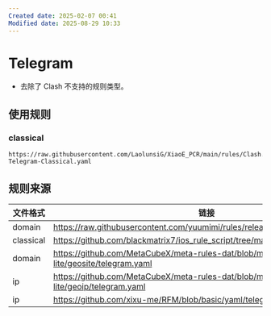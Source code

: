 ```yaml
---
Created date: 2025-02-07 00:41
Modified date: 2025-08-29 10:33
---
```

# Telegram

- 去除了 Clash 不支持的规则类型。

## 使用规则

### classical

```
https://raw.githubusercontent.com/LaolunsiG/XiaoE_PCR/main/rules/Clash.Meta/Telegram/Clash-Telegram-Classical.yaml
```

## 规则来源

| 文件格式      | 链接                                                                                   |
| --------- | ------------------------------------------------------------------------------------ |
| domain    | https://raw.githubusercontent.com/yuumimi/rules/release/clash/telegram.txt           |
| classical | https://github.com/blackmatrix7/ios_rule_script/tree/master/rule/Clash/Telegram<br>  |
| domain    | https://github.com/MetaCubeX/meta-rules-dat/blob/meta/geo-lite/geosite/telegram.yaml |
| ip        | https://github.com/MetaCubeX/meta-rules-dat/blob/meta/geo-lite/geoip/telegram.yaml   |
| ip        | https://github.com/xixu-me/RFM/blob/basic/yaml/telegramcidr.yaml                     |